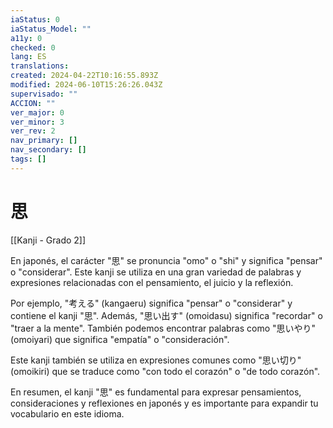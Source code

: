 ```yaml
---
iaStatus: 0
iaStatus_Model: ""
a11y: 0
checked: 0
lang: ES
translations: 
created: 2024-04-22T10:16:55.893Z
modified: 2024-06-10T15:26:26.043Z
supervisado: ""
ACCION: ""
ver_major: 0
ver_minor: 3
ver_rev: 2
nav_primary: []
nav_secondary: []
tags: []
---
```

# 思

[[Kanji - Grado 2]]

En japonés, el carácter "思" se pronuncia "omo" o "shi" y significa "pensar" o "considerar". Este kanji se utiliza en una gran variedad de palabras y expresiones relacionadas con el pensamiento, el juicio y la reflexión.

Por ejemplo, "考える" (kangaeru) significa "pensar" o "considerar" y contiene el kanji "思". Además, "思い出す" (omoidasu) significa "recordar" o "traer a la mente". También podemos encontrar palabras como "思いやり" (omoiyari) que significa "empatía" o "consideración".

Este kanji también se utiliza en expresiones comunes como "思い切り" (omoikiri) que se traduce como "con todo el corazón" o "de todo corazón".

En resumen, el kanji "思" es fundamental para expresar pensamientos, consideraciones y reflexiones en japonés y es importante para expandir tu vocabulario en este idioma.
